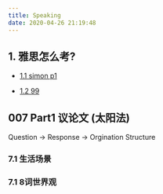 ```yaml
---
title: Speaking
date: 2020-04-26 21:19:48
---
```


## 1. 雅思怎么考?

- [1.1 simon p1][s1]

- [1.2 99][99]



[s1]: /simon_p1
[99]: /99


## 007 Part1 议论文 (太阳法)

Question -> Response -> Orgination Structure


### 7.1 生活场景

### 7.1 8词世界观

